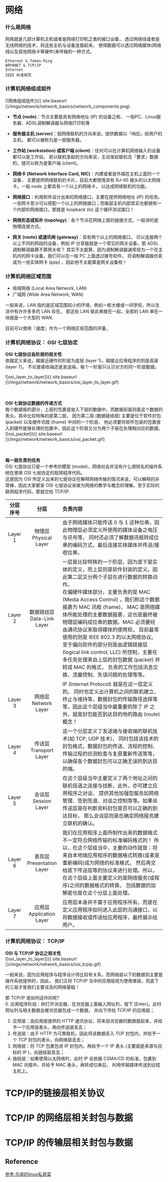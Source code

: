 # 网络


### 什么是网络
  
  网络就是几部计算机主机或者是网络打印机之类的接口设备， 透过网络线或者是无线网络的技术，将这些主机与设备连接起来， 使得数据可以透过网络媒体(网络线以及其他网络卡等硬件)来传输的一种方式。 

```
Ethernet & Token-Ring
ARPANET & TCP/IP 
Internet 
IEEE 标准规范
``` 


###  计算机网络组成组件

![网络组成组件]({{ site.baseurl }}/imgs/network/network_basics/network_components.png)

- **节点 (node)**：节点主要是具有网络地址 (IP) 的设备之称， 一般PC、Linux服务器、ADSL调制解调器与网络打印机等

- **服务器主机 (server)**：就网络联机的方向来说，提供数据以『响应』给用户的主机， 都可以被称为是一部服务器。

- **工作站 (workstation) 或客户端 (client)**：任何可以在计算机网络输入的设备都可以是工作站， 若以联机发起的方向来说，主动发起联机去『要求』数据的，就可以称为是客户端 (client)。

- **网络卡 (Network Interface Card, NIC)**：内建或者是外插在主机上面的一个设备， 主要提供网络联机的卡片，目前大都使用具有 RJ-45 接头的以太网络卡。一般 node 上都具有一个以上的网络卡， 以达成网络联机的功能。

- **网络接口**：利用软件设计出来的网络接口，主要在提供网络地址 (IP) 的任务。 一张网卡至少可以搭配一个以上的网络接口；而每部主机内部其实也都拥有一个内部的网络接口，那就是 loopback (lo) 这个循环测试接口！

- **网络形态或拓朴 (topology)**：各个节点在网络上面的链接方式，一般讲的是物理连接方式。 

- **网关 (route) 或通讯闸 (gateway)**：具有两个以上的网络接口， 可以连接两个以上不同的网段的设备，例如 IP 分享器就是一个常见的网关设备。那 ADSL 调制解调器算不算网关呢？ 其实不太能算，因为调制解调器通常视为一个在主机内的网卡设备，我们可以在一般 PC 上面透过拨号软件， 将调制解调器仿真成为一张实体网卡 (ppp) ，因此他不太能算是网关设备啦！



### 计算机网络区域范围

- 局域网络 (Local Area Network, LAN)  
- 广域网 (Wide Area Network, WAN)  

一般来说，LAN 指的是区域范围较小的环境，例如一栋大楼或一间学校，所以生活中有许许多多的 LAN 存在。 那这些 LAN 彼此串接在一起，全部的 LAN 串在一块就是一个大型的 WAN.  

目前可以使用『速度』作为一个网络区域范围的评量。 


### 计算机网络协议： OSI 七层协定


**OSI 七层协议各阶层的相关性**  
依据定义来说，越接近硬件的阶层为底层 (layer 1)，越接近应用程序的则是高层 (layer 7)。 不论是接收端还是发送端，每个一阶层只认识对方的同一阶层数据。

![osi_layer_to_layer]({{ site.baseurl }}/imgs/network/network_basics/osi_layer_to_layer.gif)  
<br><br>


**OSI 七层协议数据的传递方式**    
每个数据报的部分，上层的包裹是放入下层的数据中，而数据前面则是这个数据的表头。其中比较特殊的是第二层， 因为第二层 (数据链结层) 主要是位于软件封包 (packet) 以及硬件讯框 (frame) 中间的一个阶层， 他必须要将软件包装的包裹放入到硬件能够处理的包裹中，因此这个阶层又分为两个子层在处理相对应的数据。  
![osi_packet]({{ site.baseurl }}/imgs/network/network_basics/osi_packet.gif)  
<br><br>





**每一层负责的任务**  
OSI 七层协议只是一个参考的模型 (model)，网络社会并没有什么很知名的操作系统在使用 OSI 七层协定的联网程序代码。  
这是因为 OSI 所定义出来的七层协议在解释网络传输的情况来说，可以解释的非常棒，因此大家都拿 OSI 七层协议来做为网络的教学与概念的理解。至于实际的联网程序代码，那就交给 TCP/IP.  

| 分层序号       |分层    | 负责内容 | 
| :----:        | :----:| :---- | 
| Layer 1   | 物理层<br>Physical Layer     |   由于网络媒体只能传送 0 与 1 这种位串，因此物理层必须定义所使用的媒体设备之电压与讯号等， 同时还必须了解数据讯框转成位串的编码方式，最后连接实体媒体并传送/接收位串。 | 
| Layer 2   | 数据链结层<br>Data-Link Layer |   一层是比较特殊的一个阶层，因为底下是实体的定义，而上层则是软件封装的定义。因此第二层又分两个子层在进行数据的转换动作。<br> 在偏硬件媒体部分，主要负责的是 MAC (Media Access Control) ，我们称这个数据报裹为 MAC 讯框 (frame)， MAC 是网络媒体所能处理的主要数据报裹，这也是最终被物理层编码成位串的数据。MAC 必须要经由通讯协议来取得媒体的使用权， 目前最常使用的则是 IEEE 802.3 的以太网络协议。<br> 至于偏向软件的部分则是由逻辑链接层 (logical link control, LLC) 所控制，主要在多任务处理来自上层的封包数据 (packet) 并转成 MAC 的格式， 负责的工作包括讯息交换、流量控制、失误问题的处理等等。 |
| Layer 3   | 网络层<br>Network Layer      |     IP (Internet Protocol) 就是在这一层定义的。 同时也定义出计算机之间的联机建立、终止与维持等，数据封包的传输路径选择等等，因此这个层级当中最重要的除了 IP 之外，就是封包能否到达目的地的路由 (route) 概念！|
| Layer 4   | 传送层<br>Transport Layer    |   这一个分层定义了发送端与接收端的联机技术(如 TCP, UDP 技术)， 同时包括该技术的封包格式，数据封包的传送、流程的控制、传输过程的侦测检查与复原重新传送等等， 以确保各个数据封包可以正确无误的到达目的端。 |
| Layer 5   | 会谈层<br>Session Layer      |   在这个层级当中主要定义了两个地址之间的联机信道之连接与挂断，此外，亦可建立应用程序之对谈、 提供其他加强型服务如网络管理、签到签退、对谈之控制等等。如果说传送层是在判断资料封包是否可以正确的到达目标， 那么会谈层则是在确定网络服务建立联机的确认。 |
| Layer 6   | 表现层<br>Presentation Layer |   我们在应用程序上面所制作出来的数据格式不一定符合网络传输的标准编码格式的！ 所以，在这个层级当中，主要的动作就是：将来自本地端应用程序的数据格式转换(或者是重新编码)成为网络的标准格式， 然后再交给底下传送层等的协议来进行处理。所以，在这个层级上面主要定义的是网络服务(或程序)之间的数据格式的转换， 包括数据的加解密也是在这个分层上面处理。 |
| Layer 7   | 应用层<br>Application Layer  |   应用层本身并不属于应用程序所有，而是在定义应用程序如何进入此层的沟通接口，以将数据接收或传送给应用程序，最终展示给用户。 |


### 计算机网络协议： TCP/IP  


**OSI 与 TCP/IP 协议之相关性**    
![osi_layer_to_layer]({{ site.baseurl }}/imgs/network/network_basics/osi_tcpip.gif)  

一般来说，因为应用程序与程序设计师比较有关系，而网络层以下的数据则主要是操作系统提供的，因此， 我们又将 TCP/IP 当中的应用层视为使用者层，而底下的三层才是我们主要谈及的网络基础！<br>

那 TCP/IP 是如何运作的呢?  
0. 应用程序阶段：妳打开浏览器，在浏览器上面输入网址列，按下 [Enter]。此时网址列与相关数据会被浏览器包成一个数据， 并向下传给 TCP/IP 的应用层；
1. 应用层：由应用层提供的 HTTP 通讯协议，将来自浏览器的数据报起来，并给予一个应用层表头，再向传送层丢去；
2. 传送层：由于 HTTP 为可靠联机，因此将该数据丢入 TCP 封包内，并给予一个 TCP 封包的表头，向网络层丢去；
3. 网络层：将 TCP 包裹包进 IP 封包内，再给予一个 IP 表头 (主要就是来源与目标的 IP )，向链结层丢去；
4. 链结层：如果使用以太网络时，此时 IP 会依据 CSMA/CD 的标准，包裹到 MAC 讯框中，并给予 MAC 表头，再转成位串后， 利用传输媒体传送到远程主机上。



# TCP/IP的链接层相关协议


# TCP/IP 的网络层相关封包与数据


# TCP/IP 的传输层相关封包与数据




## Reference
[参考:鸟哥的linux私房菜](http://cn.linux.vbird.org/linux_server/0110network_basic.php)  
